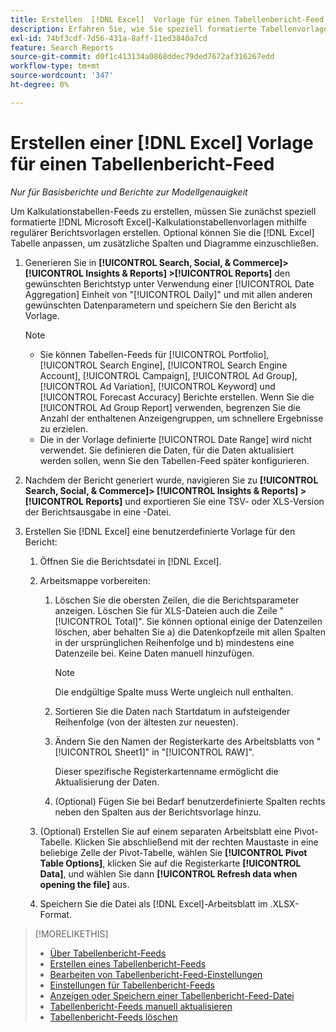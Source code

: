 ```yaml
---
title: Erstellen  [!DNL Excel]  Vorlage für einen Tabellenbericht-Feed
description: Erfahren Sie, wie Sie speziell formatierte Tabellenvorlagen erstellen.
exl-id: 74bf3cdf-7d56-431a-8aff-11ed3840a7cd
feature: Search Reports
source-git-commit: d0f1c413134a0868ddec79ded7672af316267edd
workflow-type: tm+mt
source-wordcount: '347'
ht-degree: 0%

---
```


# Erstellen einer [!DNL Excel] Vorlage für einen Tabellenbericht-Feed

*Nur für Basisberichte und Berichte zur Modellgenauigkeit*

Um Kalkulationstabellen-Feeds zu erstellen, müssen Sie zunächst speziell formatierte [!DNL Microsoft Excel]-Kalkulationstabellenvorlagen mithilfe regulärer Berichtsvorlagen erstellen. Optional können Sie die [!DNL Excel] Tabelle anpassen, um zusätzliche Spalten und Diagramme einzuschließen.

1. Generieren Sie in **[!UICONTROL Search, Social, & Commerce]> [!UICONTROL Insights & Reports] >[!UICONTROL Reports]** den gewünschten Berichtstyp unter Verwendung einer [!UICONTROL Date Aggregation] Einheit von &quot;[!UICONTROL Daily]&quot; und mit allen anderen gewünschten Datenparametern und speichern Sie den Bericht als Vorlage.

   >[!NOTE]
   >
   > * Sie können Tabellen-Feeds für [!UICONTROL Portfolio], [!UICONTROL Search Engine], [!UICONTROL Search Engine Account], [!UICONTROL Campaign], [!UICONTROL Ad Group], [!UICONTROL Ad Variation], [!UICONTROL Keyword] und [!UICONTROL Forecast Accuracy] Berichte erstellen. Wenn Sie die [!UICONTROL Ad Group Report] verwenden, begrenzen Sie die Anzahl der enthaltenen Anzeigengruppen, um schnellere Ergebnisse zu erzielen.
   > * Die in der Vorlage definierte [!UICONTROL Date Range] wird nicht verwendet. Sie definieren die Daten, für die Daten aktualisiert werden sollen, wenn Sie den Tabellen-Feed später konfigurieren.

1. Nachdem der Bericht generiert wurde, navigieren Sie zu **[!UICONTROL Search, Social, & Commerce]> [!UICONTROL Insights & Reports] >[!UICONTROL Reports]** und exportieren Sie eine TSV- oder XLS-Version der Berichtsausgabe in eine -Datei.

1. Erstellen Sie [!DNL Excel] eine benutzerdefinierte Vorlage für den Bericht:

   1. Öffnen Sie die Berichtsdatei in [!DNL Excel].

   1. Arbeitsmappe vorbereiten:

      1. Löschen Sie die obersten Zeilen, die die Berichtsparameter anzeigen. Löschen Sie für XLS-Dateien auch die Zeile &quot;[!UICONTROL Total]&quot;. Sie können optional einige der Datenzeilen löschen, aber behalten Sie a) die Datenkopfzeile mit allen Spalten in der ursprünglichen Reihenfolge und b) mindestens eine Datenzeile bei. Keine Daten manuell hinzufügen.

         >[!NOTE]
         >
         > Die endgültige Spalte muss Werte ungleich null enthalten.

      2. Sortieren Sie die Daten nach Startdatum in aufsteigender Reihenfolge (von der ältesten zur neuesten).

      3. Ändern Sie den Namen der Registerkarte des Arbeitsblatts von &quot;[!UICONTROL Sheet1]&quot; in &quot;[!UICONTROL RAW]&quot;.

         Dieser spezifische Registerkartenname ermöglicht die Aktualisierung der Daten.

      4. (Optional) Fügen Sie bei Bedarf benutzerdefinierte Spalten rechts neben den Spalten aus der Berichtsvorlage hinzu.

   1. (Optional) Erstellen Sie auf einem separaten Arbeitsblatt eine Pivot-Tabelle. Klicken Sie abschließend mit der rechten Maustaste in eine beliebige Zelle der Pivot-Tabelle, wählen Sie **[!UICONTROL Pivot Table Options]**, klicken Sie auf die Registerkarte **[!UICONTROL Data]**, und wählen Sie dann **[!UICONTROL Refresh data when opening the file]** aus.

   1. Speichern Sie die Datei als [!DNL Excel]-Arbeitsblatt im .XLSX-Format.

>[!MORELIKETHIS]
>
>* [Über Tabellenbericht-Feeds](spreadsheet-feed-about.md)
>* [Erstellen eines Tabellenbericht-Feeds](spreadsheet-feed-create.md)
>* [Bearbeiten von Tabellenbericht-Feed-Einstellungen](spreadsheet-feed-edit.md)
>* [Einstellungen für Tabellenbericht-Feeds](spreadsheet-feed-settings.md)
>* [Anzeigen oder Speichern einer Tabellenbericht-Feed-Datei](spreadsheet-feed-view-or-save.md)
>* [Tabellenbericht-Feeds manuell aktualisieren](spreadsheet-feed-refresh.md)
>* [Tabellenbericht-Feeds löschen](spreadsheet-feed-delete.md)

